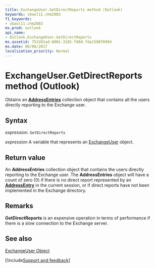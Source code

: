 ```yaml
---
title: ExchangeUser.GetDirectReports method (Outlook)
keywords: vbaol11.chm2083
f1_keywords:
- vbaol11.chm2083
ms.prod: outlook
api_name:
- Outlook.ExchangeUser.GetDirectReports
ms.assetid: 753201ad-8001-3185-7d68-fda15907099d
ms.date: 06/08/2017
localization_priority: Normal
---
```



# ExchangeUser.GetDirectReports method (Outlook)

Obtains an **[AddressEntries](Outlook.AddressEntries.md)** collection object that contains all the users directly reporting to the Exchange user.


## Syntax

_expression_. `GetDirectReports`

_expression_ A variable that represents an [ExchangeUser](Outlook.ExchangeUser.md) object.


## Return value

An **AddressEntries** collection object that contains the users directly reporting to the Exchange user. The **AddressEntries** object will have a count of zero (0) if there is no direct report represented by an **[AddressEntry](Outlook.AddressEntry.md)** in the current session, or if direct reports have not been implemented in the Exchange directory.


## Remarks

 **GetDirectReports** is an expensive operation in terms of performance if there is a slow connection to the Exchange server.


## See also


[ExchangeUser Object](Outlook.ExchangeUser.md)

[!include[Support and feedback](~/includes/feedback-boilerplate.md)]